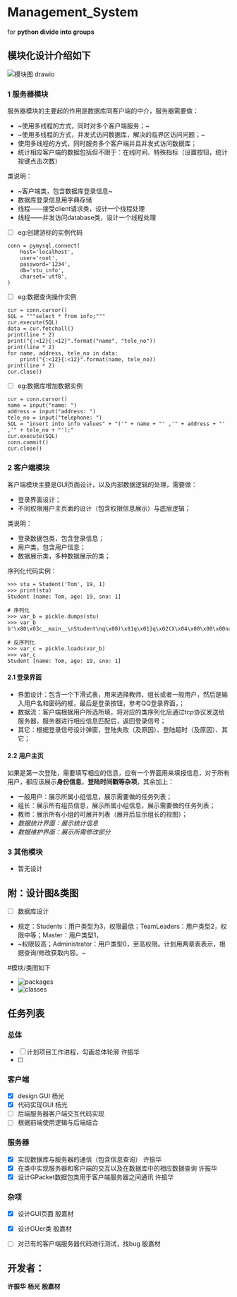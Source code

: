 # Management_System
for **python divide into groups**


## 模块化设计介绍如下
![模块图 drawio](https://user-images.githubusercontent.com/88447898/168292833-f2181670-0c4f-433e-aba6-d53867d1e022.svg)


### 1 服务器模块
服务器模块的主要起的作用是数据库同客户端的中介，服务器需要做：
- ~使用多线程的方式，同时对多个客户端服务；~
- ~使用多线程的方式，并发式访问数据库，解决的临界区访问问题；~
- 使用多线程的方式，同时服务多个客户端并且并发式访问数据库；
- 统计相应客户端的数据包括但不限于：在线时间、特殊指标（设置按钮，统计按键点击次数）

类说明：
- ~客户端类，包含数据库登录信息~
- 数据库登录信息用字典存储
- 线程——接受client请求类，设计一个线程处理
- 线程——并发访问database类，设计一个线程处理


- [ ] eg:创建游标的实例代码
```
conn = pymysql.connect(
    host='localhost',
    user='root',
    password='1234',
    db='stu_info',
    charset='utf8',
)
```

- [ ] eg:数据查询操作实例
```
cur = conn.cursor()
SQL = """select * from info;"""
cur.execute(SQL)
data = cur.fetchall()
print(line * 2)
print("{:<12}{:<12}".format("name", "tele_no"))
print(line * 2)
for name, address, tele_no in data:
    print("{:<12}{:<12}".format(name, tele_no))
print(line * 2)
cur.close()
```

- [ ] eg:数据库增加数据实例
```
cur = conn.cursor()
name = input("name: ")
address = input("address: ")
tele_no = input("telephone: ")
SQL = "insert into info values" + "('" + name + "' ,'" + address + "' ,'" + tele_no + "');"
cur.execute(SQL)
conn.commit()
cur.close()
```
### 2 客户端模块
客户端模块主要是GUI页面设计，以及内部数据逻辑的处理，需要做：
- 登录界面设计；
- 不同权限用户主页面的设计（包含权限信息展示）与底层逻辑；

类说明：
- 登录数据包类，包含登录信息；
- 用户类，包含用户信息；
- 数据展示类，多种数据展示的类；

序列化代码实例：
```
>>> stu = Student('Tom', 19, 1)
>>> print(stu)
Student [name: Tom, age: 19, sno: 1]

# 序列化
>>> var_b = pickle.dumps(stu)
>>> var_b
b'\x80\x03c__main__\nStudent\nq\x00)\x81q\x01}q\x02(X\x04\x00\x00\x00nameq\x03X\x03\x00\x00\x00Tomq\x04X\x03\x00\x00\x00ageq\x05K\x13X\x03\x00\x00\x00snoq\x06K\x01ub.'

# 反序列化
>>> var_c = pickle.loads(var_b)
>>> var_c
Student [name: Tom, age: 19, sno: 1]

```

#### 2.1 登录界面
- 界面设计：包含一个下滑式表，用来选择教师、组长或者一般用户，然后是输入用户名和密码的框，最后是登录按钮，参考QQ登录界面，；
- 数据流：客户端根据用户所选所填，将对应的类序列化后通过tcp协议发送给服务器，服务器进行相应信息匹配后，返回登录信号；
- 其它：根据登录信号设计弹窗，登陆失败（及原因）、登陆超时（及原因）、其它；

#### 2.2 用户主页
如果是第一次登陆，需要填写相应的信息，应有一个界面用来填报信息，对于所有用户，都应该展示**身份信息**，**登陆时间戳等杂项**，其余加上：
- 一般用户：展示所属小组信息，展示需要做的任务列表；
- 组长：展示所有组员信息，展示所属小组信息，展示需要做的任务列表；
- 教师：展示所有小组的可展开列表（展开后显示组长的视图）；
- *数据统计界面：展示统计信息*
- *数据维护界面：展示所需修改部分*

### 3 其他模块
- 暂无设计

## 附：设计图&类图
- [ ] 数据库设计
- 规定：Students：用户类型为3，权限最低；TeamLeaders：用户类型2，权限中等；Master：用户类型1，
- ~权限较高；Administrator：用户类型0，至高权限。计划用两章表表示，根据查询/修改获取内容。~


#模块/类图如下
- ![packages](https://user-images.githubusercontent.com/88447898/170612416-bfc65b8e-68e9-4888-8d03-647807b46002.svg)
- ![classes](https://user-images.githubusercontent.com/88447898/170612436-71dc60a5-51e9-4822-b64d-ab9b012f0cf6.svg)

## 任务列表
### 总体
- [ ] 计划项目工作进程，勾画总体轮廓 许振华
- [ ] 

### 客户端
- [x] design GUI 杨光
- [x] 代码实现GUI 杨光
- [ ] 后端服务器客户端交互代码实现
- [ ] 根据前端使用逻辑与后端结合

### 服务器
- [x] 实现数据库与服务器的通信（包含信息查询） 许振华
- [x] 在类中实现服务器和客户端的交互以及在数据库中的相应数据查询 许振华
- [x] 设计GPacket数据包类用于客户端服务器之间通讯 许振华

### 杂项
- [x] 设计GUI页面 殷嘉材
- [x] 设计GUer类 殷嘉材
- [ ] 对已有的客户端服务器代码进行测试，找bug 殷嘉材


## 开发者：
**许振华**
**杨光**
**殷嘉材**
